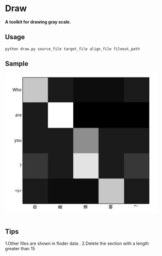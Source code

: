 # Draw

**A toolkit for drawing gray scale.**
<br>

## Usage 
    python draw.py source_file target_file align_file fileout_path

## Sample
<div align="center">
   <img alt="Alignment" src="./data/sample.jpg"><br><br>
</div>

## Tips 
1.Other files are shown in floder data . 
2.Delete the section with a length greater than 15
